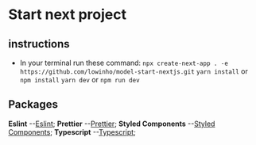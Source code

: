 # Start next project

## instructions
- In your terminal run these command:
` npx create-next-app . -e https://github.com/lowinho/model-start-nextjs.git `
` yarn install ` or ` npm install `
` yarn dev ` or ` npm run dev `

## Packages
**Eslint** --[Eslint](https://eslint.org/docs/user-guide/getting-started);
**Prettier** --[Prettier](https://prettier.io/docs/en/index.html);
**Styled Components** --[Styled Components](https://styled-components.com/docs);
**Typescript** --[Typescript](https://www.typescriptlang.org/docs/);

